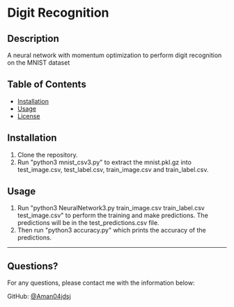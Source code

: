 # Digit Recognition
  
  
  ## Description 
  
  A neural network with momentum optimization to perform digit recognition on the MNIST dataset 

  ## Table of Contents
  * [Installation](#installation)
  * [Usage](#usage)
  * [License](#license)
  
  ## Installation
  
  1. Clone the repository. 
  2. Run "python3 mnist_csv3.py" to extract the mnist.pkl.gz into test_image.csv, test_label.csv, train_image.csv and train_label.csv.
  
  ## Usage 
  
  1. Run "python3 NeuralNetwork3.py train_image.csv train_label.csv test_image.csv" to perform the training and make predictions. The predictions will be in the test_predictions.csv file. 
  2. Then run "python3 accuracy.py" which prints the accuracy of the predictions.
  
  ---
  
  ## Questions?
  
  For any questions, please contact me with the information below:
 
  GitHub: [@Aman04jdsj](https://api.github.com/users/Aman04jdsj)
  